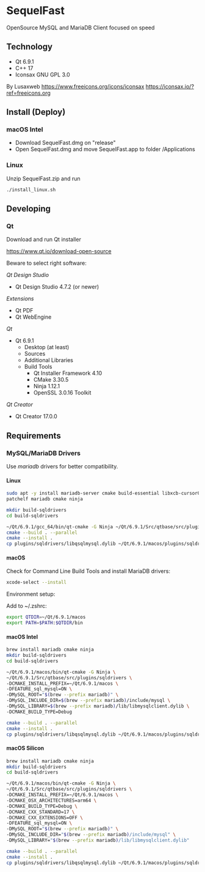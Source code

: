 # SequelFast
OpenSource MySQL and MariaDB Client focused on speed

## Technology

* Qt 6.9.1
* C++ 17
* Iconsax GNU GPL 3.0

By Lusaxweb
https://www.freeicons.org/icons/iconsax
https://iconsax.io/?ref=freeicons.org

## Install (Deploy)

### macOS Intel

- Download SequelFast.dmg on "release"
- Open SequelFast.dmg and move SequelFast.app to folder /Applications


### Linux 

Unzip SequelFast.zip and run 

```bash
./install_linux.sh
```

## Developing

### Qt

Download and run Qt installer 

https://www.qt.io/download-open-source

Beware to select right software:

*Qt Design Studio*

- Qt Design Studio 4.7.2 (or newer)

*Extensions*

- Qt PDF
- Qt WebEngine

*Qt*

- Qt 6.9.1
  - Desktop (at least)
  - Sources
  - Additional Libraries
  - Build Tools
    - Qt Installer Framework 4.10
    - CMake 3.30.5
    - Ninja 1.12.1
    - OpenSSL 3.0.16 Toolkit

*Qt Creator*

- Qt Creator 17.0.0


## Requirements

### MySQL/MariaDB Drivers 

Use *mariadb* drivers for better compatibility.

#### Linux

```bash
sudo apt -y install mariadb-server cmake build-essential libxcb-cursor0 libxcb-cursor-dev
patchelf mariadb cmake ninja

mkdir build-sqldrivers
cd build-sqldrivers

~/Qt/6.9.1/gcc_64/bin/qt-cmake -G Ninja ~/Qt/6.9.1/Src/qtbase/src/plugins/sqldrivers -DCMAKE_INSTALL_PREFIX=~/Qt/6.9.1/gcc_64/ 
cmake --build . --parallel
cmake --install .
cp plugins/sqldrivers/libqsqlmysql.dylib ~/Qt/6.9.1/macos/plugins/sqldrivers/
```

#### macOS

Check for Command Line Build Tools and install MariaDB drivers:

```bash
xcode-select --install
```

Environment setup:

Add to ~/.zshrc:

```bash
export QTDIR=~/Qt/6.9.1/macos
export PATH=$PATH:$QTDIR/bin
```

#### macOS Intel

```bash
brew install mariadb cmake ninja
mkdir build-sqldrivers
cd build-sqldrivers

~/Qt/6.9.1/macos/bin/qt-cmake -G Ninja \
~/Qt/6.9.1/Src/qtbase/src/plugins/sqldrivers \
-DCMAKE_INSTALL_PREFIX=~/Qt/6.9.1/macos \
-DFEATURE_sql_mysql=ON \
-DMySQL_ROOT="$(brew --prefix mariadb)" \
-DMySQL_INCLUDE_DIR=$(brew --prefix mariadb)/include/mysql \
-DMySQL_LIBRARY=$(brew --prefix mariadb)/lib/libmysqlclient.dylib \
-DCMAKE_BUILD_TYPE=Debug

cmake --build . --parallel
cmake --install .
cp plugins/sqldrivers/libqsqlmysql.dylib ~/Qt/6.9.1/macos/plugins/sqldrivers/
```

#### macOS Silicon

```bash
brew install mariadb cmake ninja
mkdir build-sqldrivers
cd build-sqldrivers

~/Qt/6.9.1/macos/bin/qt-cmake -G Ninja \
~/Qt/6.9.1/Src/qtbase/src/plugins/sqldrivers \
-DCMAKE_INSTALL_PREFIX=~/Qt/6.9.1/macos \
-DCMAKE_OSX_ARCHITECTURES=arm64 \
-DCMAKE_BUILD_TYPE=Debug \
-DCMAKE_CXX_STANDARD=17 \
-DCMAKE_CXX_EXTENSIONS=OFF \
-DFEATURE_sql_mysql=ON \
-DMySQL_ROOT="$(brew --prefix mariadb)" \
-DMySQL_INCLUDE_DIR="$(brew --prefix mariadb)/include/mysql" \
-DMySQL_LIBRARY="$(brew --prefix mariadb)/lib/libmysqlclient.dylib"

cmake --build . --parallel
cmake --install .
cp plugins/sqldrivers/libqsqlmysql.dylib ~/Qt/6.9.1/macos/plugins/sqldrivers/
```



